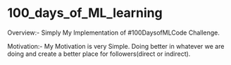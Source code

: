 # 100_days_of_ML_learning

Overview:- 
Simply My Implementation of #100DaysofMLCode Challenge.

Motivation:- My Motivation is very Simple. Doing better in whatever we are doing and create a better place for followers(direct or indirect).
